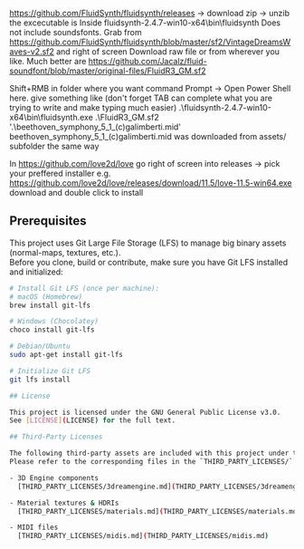 https://github.com/FluidSynth/fluidsynth/releases -> download zip -> unzib the excecutable is Inside fluidsynth-2.4.7-win10-x64\bin\fluidsynth
Does not include soundsfonts. Grab from https://github.com/FluidSynth/fluidsynth/blob/master/sf2/VintageDreamsWaves-v2.sf2 and right of screen Download raw file or from wherever you like. Much better are https://github.com/Jacalz/fluid-soundfont/blob/master/original-files/FluidR3_GM.sf2

Shift+RMB in folder where you want command Prompt -> Open Power Shell here. give something like (don't forget TAB can complete what you are trying to write and make typing much easier)  .\fluidsynth-2.4.7-win10-x64\bin\fluidsynth.exe .\FluidR3_GM.sf2 '.\beethoven_symphony_5_1_(c)galimberti.mid'
beethoven_symphony_5_1_(c)galimberti.mid was downloaded from assets/
 subfolder the same way

In https://github.com/love2d/love go right of screen into releases -> pick your preffered installer e.g. https://github.com/love2d/love/releases/download/11.5/love-11.5-win64.exe download and double click to install
 
## Prerequisites

This project uses Git Large File Storage (LFS) to manage big binary assets (normal-maps, textures, etc.).  
Before you clone, build or contribute, make sure you have Git LFS installed and initialized:

```bash
# Install Git LFS (once per machine):
# macOS (Homebrew)
brew install git-lfs

# Windows (Chocolatey)
choco install git-lfs

# Debian/Ubuntu
sudo apt-get install git-lfs

# Initialize Git LFS
git lfs install

## License

This project is licensed under the GNU General Public License v3.0.  
See [LICENSE](LICENSE) for the full text.

## Third-Party Licenses

The following third-party assets are included with this project under their own license terms.  
Please refer to the corresponding files in the `THIRD_PARTY_LICENSES/` directory for full details.

- 3D Engine components  
  [THIRD_PARTY_LICENSES/3dreamengine.md](THIRD_PARTY_LICENSES/3dreamengine.md)

- Material textures & HDRIs  
  [THIRD_PARTY_LICENSES/materials.md](THIRD_PARTY_LICENSES/materials.md)

- MIDI files  
  [THIRD_PARTY_LICENSES/midis.md](THIRD_PARTY_LICENSES/midis.md)
